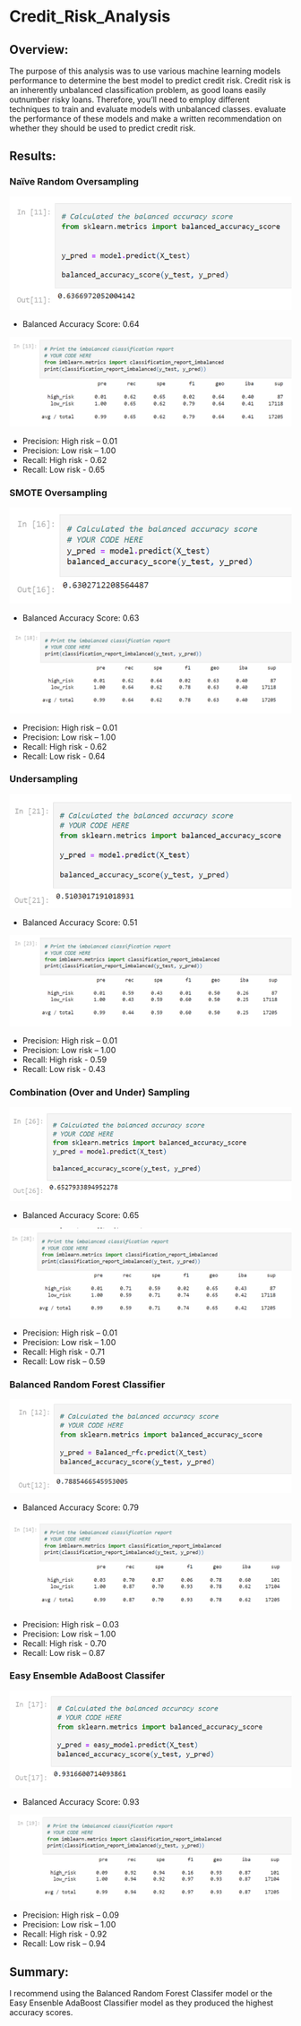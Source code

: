 # Credit_Risk_Analysis

## Overview:

The purpose of this analysis was to use various machine learning models performance to determine the best model to predict credit risk. Credit risk is an inherently unbalanced classification problem, as good loans easily outnumber risky loans. Therefore, you’ll need to employ different techniques to train and evaluate models with unbalanced classes.
evaluate the performance of these models and make a written recommendation on whether they should be used to predict credit risk.

## Results:

### Naïve Random Oversampling

![Alt Text](https://github.com/lauren1478/Credit_Risk_Analysis/blob/main/PNGs/NRS1.PNG)

  -	Balanced Accuracy Score: 0.64

![Alt Text](https://github.com/lauren1478/Credit_Risk_Analysis/blob/main/PNGs/NRS2.PNG)

  - Precision: High risk – 0.01
  - Precision: Low risk – 1.00
  - Recall: High risk - 0.62
  - Recall: Low risk - 0.65


### SMOTE Oversampling

![Alt Text](https://github.com/lauren1478/Credit_Risk_Analysis/blob/main/PNGs/SMOTE1.PNG) 

- Balanced Accuracy Score: 0.63

![Alt Text](https://github.com/lauren1478/Credit_Risk_Analysis/blob/main/PNGs/SMOTE2.PNG) 
	
- Precision: High risk – 0.01
- Precision: Low risk – 1.00
- Recall: High risk - 0.62
- Recall: Low risk - 0.64


### Undersampling

![Alt Text](https://github.com/lauren1478/Credit_Risk_Analysis/blob/main/PNGs/Over1.PNG)  

- Balanced Accuracy Score: 0.51

![Alt Text](https://github.com/lauren1478/Credit_Risk_Analysis/blob/main/PNGs/over2.PNG) 

- Precision: High risk – 0.01
- Precision: Low risk – 1.00
- Recall: High risk - 0.59
- Recall: Low risk - 0.43


### Combination (Over and Under) Sampling

![Alt Text](https://github.com/lauren1478/Credit_Risk_Analysis/blob/main/PNGs/overandunder1.PNG)

- Balanced Accuracy Score: 0.65

![Alt Text](https://github.com/lauren1478/Credit_Risk_Analysis/blob/main/PNGs/overandunder2.PNG) 

- Precision: High risk – 0.01
- Precision: Low risk – 1.00
- Recall: High risk - 0.71
- Recall: Low risk – 0.59


### Balanced Random Forest Classifier

![Alt Text](https://github.com/lauren1478/Credit_Risk_Analysis/blob/main/PNGs/RFM1.PNG)
  
- Balanced Accuracy Score: 0.79

![Alt Text](https://github.com/lauren1478/Credit_Risk_Analysis/blob/main/PNGs/RFM2.PNG) 

- Precision: High risk – 0.03
- Precision: Low risk – 1.00
- Recall: High risk - 0.70
- Recall: Low risk – 0.87


### Easy Ensemble AdaBoost Classifer

![Alt Text](https://github.com/lauren1478/Credit_Risk_Analysis/blob/main/PNGs/Easy1.PNG)

- Balanced Accuracy Score: 0.93

![Alt Text](https://github.com/lauren1478/Credit_Risk_Analysis/blob/main/PNGs/Easy2.PNG) 

- Precision: High risk – 0.09
- Precision: Low risk – 1.00
- Recall: High risk - 0.92
- Recall: Low risk – 0.94


## Summary:
I recommend using the Balanced Random Forest Classifer model or the Easy Ensenble AdaBoost Classifier model as they produced the highest accuracy scores.

